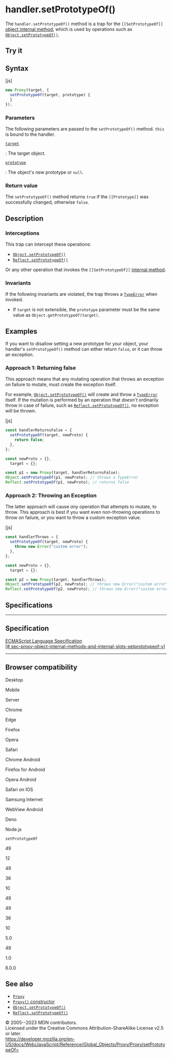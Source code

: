 handler.setPrototypeOf()
========================

 
The `handler.setPrototypeOf()` method is a trap for the
`[[SetPrototypeOf]]` [object internal
method](../../proxy#object_internal_methods), which is used by
operations such as
[`Object.setPrototypeOf()`](../../object/setprototypeof).


 
Try it 
------

 



 
Syntax
------

 
 
 
[js]


```js
new Proxy(target, {
  setPrototypeOf(target, prototype) {
  }
});
```




 
### Parameters

 
The following parameters are passed to the `setPrototypeOf()` method.
`this` is bound to the handler.

[`target`](#target)

:   The target object.

[`prototype`](#prototype)

:   The object\'s new prototype or `null`.



 
### Return value 

 
The `setPrototypeOf()` method returns `true` if the `[[Prototype]]` was
successfully changed, otherwise `false`.



 
Description
-----------


 
### Interceptions

 
This trap can intercept these operations:

-   [`Object.setPrototypeOf()`](../../object/setprototypeof)
-   [`Reflect.setPrototypeOf()`](../../reflect/setprototypeof)

Or any other operation that invokes the `[[SetPrototypeOf]]` [internal
method](../../proxy#object_internal_methods).



 
### Invariants

 
If the following invariants are violated, the trap throws a
[`TypeError`](../../typeerror) when invoked.

-   If `target` is not extensible, the `prototype` parameter must be the
    same value as `Object.getPrototypeOf(target)`.



 
Examples
--------

 
If you want to disallow setting a new prototype for your object, your
handler\'s `setPrototypeOf()` method can either return `false`, or it
can throw an exception.



 
### Approach 1: Returning false 

 
This approach means that any mutating operation that throws an exception
on failure to mutate, must create the exception itself.

For example, [`Object.setPrototypeOf()`](../../object/setprototypeof)
will create and throw a [`TypeError`](../../typeerror) itself. If the
mutation is performed by an operation that *doesn\'t* ordinarily throw
in case of failure, such as
[`Reflect.setPrototypeOf()`](../../reflect/setprototypeof), no exception
will be thrown.

 
 
[js]


```js
const handlerReturnsFalse = {
  setPrototypeOf(target, newProto) {
    return false;
  },
};

const newProto = {},
  target = {};

const p1 = new Proxy(target, handlerReturnsFalse);
Object.setPrototypeOf(p1, newProto); // throws a TypeError
Reflect.setPrototypeOf(p1, newProto); // returns false
```




 
### Approach 2: Throwing an Exception 

 
The latter approach will cause *any* operation that attempts to mutate,
to throw. This approach is best if you want even non-throwing operations
to throw on failure, or you want to throw a custom exception value.

 
 
[js]


```js
const handlerThrows = {
  setPrototypeOf(target, newProto) {
    throw new Error("custom error");
  },
};

const newProto = {},
  target = {};

const p2 = new Proxy(target, handlerThrows);
Object.setPrototypeOf(p2, newProto); // throws new Error("custom error")
Reflect.setPrototypeOf(p2, newProto); // throws new Error("custom error")
```




Specifications
--------------

 
  --------------------------------------------------------------------------------------------------------------------------------------------------------------------------------------------------------------------------------------
  Specification
  --------------------------------------------------------------------------------------------------------------------------------------------------------------------------------------------------------------------------------------
  [ECMAScript Language Specification\
  [\#
  sec-proxy-object-internal-methods-and-internal-slots-setprototypeof-v]](https://tc39.es/ecma262/multipage/ordinary-and-exotic-objects-behaviours.html#sec-proxy-object-internal-methods-and-internal-slots-setprototypeof-v)

  --------------------------------------------------------------------------------------------------------------------------------------------------------------------------------------------------------------------------------------


Browser compatibility 
---------------------

 


Desktop

Mobile

Server

Chrome

Edge

Firefox

Opera

Safari

Chrome Android

Firefox for Android

Opera Android

Safari on IOS

Samsung Internet

WebView Android

Deno

Node.js

`setPrototypeOf`

49

12

49

36

10

49

49

36

10

5.0

49

1.0

6.0.0

 
See also 
--------

 
-   [`Proxy`](../../proxy)
-   [`Proxy()` constructor](../proxy)
-   [`Object.setPrototypeOf()`](../../object/setprototypeof)
-   [`Reflect.setPrototypeOf()`](../../reflect/setprototypeof)



 
© 2005--2023 MDN contributors.\
Licensed under the Creative Commons Attribution-ShareAlike License v2.5
or later.\
https://developer.mozilla.org/en-US/docs/Web/JavaScript/Reference/Global_Objects/Proxy/Proxy/setPrototypeOf>

